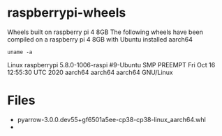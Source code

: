 # raspberrypi-wheels
Wheels built on raspberry pi 4 8GB
The following wheels have been compiled on a raspberry pi 4 8GB with Ubuntu installed aarch64

`uname -a`

Linux raspberrypi 5.8.0-1006-raspi #9-Ubuntu SMP PREEMPT Fri Oct 16 12:55:30 UTC 2020 aarch64 aarch64 aarch64 GNU/Linux

# Files
- pyarrow-3.0.0.dev55+gf6501a5ee-cp38-cp38-linux_aarch64.whl
- 
